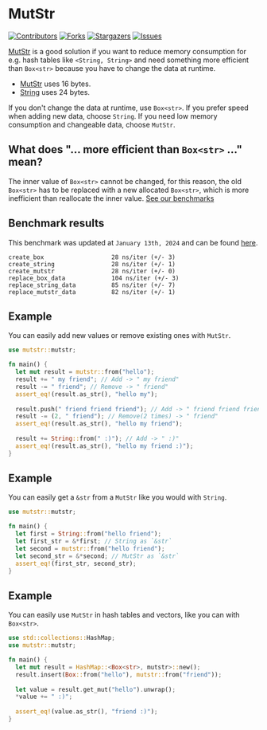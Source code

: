 # MutStr
[![Contributors][contributors-shield]][contributors-url]
[![Forks][forks-shield]][forks-url]
[![Stargazers][stars-shield]][stars-url]
[![Issues][issues-shield]][issues-url]

[MutStr](https://github.com/ThisAccountHasBeenSuspended/MutStr) is a good solution if you want to reduce memory consumption for e.g. hash tables like `<String, String>` and need something more efficient than `Box<str>` because you have to change the data at runtime.

- [MutStr](https://github.com/ThisAccountHasBeenSuspended/MutStr)
uses 16 bytes.
- [String](https://github.com/rust-lang/rust/blob/main/library/alloc/src/string.rs)
uses 24 bytes.

If you don't change the data at runtime, use `Box<str>`. If you prefer speed when adding new data, choose `String`. If you need low memory consumption and changeable data, choose `MutStr`.

## What does "... more efficient than `Box<str>` ..." mean?
The inner value of `Box<str>` cannot be changed, for this reason, the old `Box<str>` has to be replaced with a new allocated `Box<str>`, which is more inefficient than reallocate the inner value. [See our benchmarks](https://github.com/ThisAccountHasBeenSuspended/MutStr/blob/main/benches/all.rs)

## Benchmark results
This benchmark was updated at `January 13th, 2024` and can be found [here](https://github.com/ThisAccountHasBeenSuspended/MutStr/blob/master/benches/all.rs).
```
create_box                   28 ns/iter (+/- 3)
create_string                28 ns/iter (+/- 1)
create_mutstr                28 ns/iter (+/- 0)
replace_box_data             104 ns/iter (+/- 3)
replace_string_data          85 ns/iter (+/- 7)
replace_mutstr_data          82 ns/iter (+/- 1)
```

## Example
You can easily add new values or remove existing ones with `MutStr`.
```Rust
use mutstr::mutstr;

fn main() {
  let mut result = mutstr::from("hello");
  result += " my friend"; // Add -> " my friend"
  result -= " friend"; // Remove -> " friend"
  assert_eq!(result.as_str(), "hello my");
  
  result.push(" friend friend friend"); // Add -> " friend friend friend"
  result -= (2, " friend"); // Remove(2 times) -> " friend"
  assert_eq!(result.as_str(), "hello my friend");
  
  result += String::from(" :)"); // Add -> " :)"
  assert_eq!(result.as_str(), "hello my friend :)");
}
```

## Example
You can easily get a `&str` from a `MutStr` like you would with `String`.
```Rust
use mutstr::mutstr;

fn main() {
  let first = String::from("hello friend");
  let first_str = &*first; // String as `&str`
  let second = mutstr::from("hello friend");
  let second_str = &*second; // MutStr as `&str`
  assert_eq!(first_str, second_str);
}
```

## Example
You can easily use `MutStr` in hash tables and vectors, like you can with `Box<str>`.
```Rust
use std::collections::HashMap;
use mutstr::mutstr;

fn main() {
  let mut result = HashMap::<Box<str>, mutstr>::new();
  result.insert(Box::from("hello"), mutstr::from("friend"));
  
  let value = result.get_mut("hello").unwrap();
  *value += " :)";
  
  assert_eq!(value.as_str(), "friend :)");
}
```

[contributors-shield]: https://img.shields.io/github/contributors/ThisAccountHasBeenSuspended/MutStr.svg?style=for-the-badge
[contributors-url]: https://github.com/ThisAccountHasBeenSuspended/MutStr/graphs/contributors
[forks-shield]: https://img.shields.io/github/forks/ThisAccountHasBeenSuspended/MutStr.svg?style=for-the-badge
[forks-url]: https://github.com/ThisAccountHasBeenSuspended/MutStr/network/members
[stars-shield]: https://img.shields.io/github/stars/ThisAccountHasBeenSuspended/MutStr.svg?style=for-the-badge
[stars-url]: https://github.com/ThisAccountHasBeenSuspended/MutStr/stargazers
[issues-shield]: https://img.shields.io/github/issues/ThisAccountHasBeenSuspended/MutStr.svg?style=for-the-badge
[issues-url]: https://github.com/ThisAccountHasBeenSuspended/MutStr/issues
